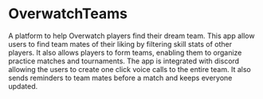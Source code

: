 # OverwatchTeams

A platform to help Overwatch players find their dream team. This app allow users to find team mates of their liking by filtering skill stats of other players. It also allows players to form teams, enabling them to 
organize practice matches and tournaments. The app is integrated with discord allowing the users to create one click voice calls to the entire team. It also sends reminders to team mates before a match and keeps 
everyone updated.
